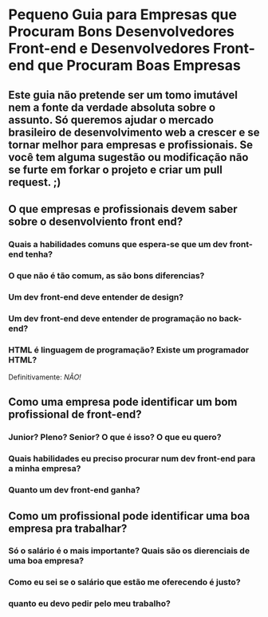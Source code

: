 # Pequeno Guia para Empresas que Procuram Bons Desenvolvedores Front-end e Desenvolvedores Front-end que Procuram Boas Empresas

## Este guia não pretende ser um tomo imutável nem a fonte da verdade absoluta sobre o assunto. Só queremos ajudar o mercado brasileiro de desenvolvimento web a crescer e se tornar melhor para empresas e profissionais. Se você tem alguma sugestão ou modificação não se furte em forkar o projeto e criar um pull request. ;)

## O que empresas e profissionais devem saber sobre o desenvolviento front end?

### Quais a habilidades comuns que espera-se que um dev front-end tenha?

### O que não é tão comum, as são bons diferencias?

### Um dev front-end deve entender de design?

### Um dev front-end deve entender de programação no back-end?

### HTML é linguagem de programação? Existe um programador HTML?

Definitivamente: *NÃO!*

## Como uma empresa pode identificar um bom profissional de front-end?

### Junior? Pleno? Senior? O que é isso? O que eu quero?

### Quais habilidades eu preciso procurar num dev front-end para a minha empresa?

### Quanto um dev front-end ganha?

## Como um profissional pode identificar uma boa empresa pra trabalhar?

### Só o salário é o mais importante? Quais são os dierenciais de uma boa empresa?

### Como eu sei se o salário que estão me oferecendo é justo?

### quanto eu devo pedir pelo meu trabalho?